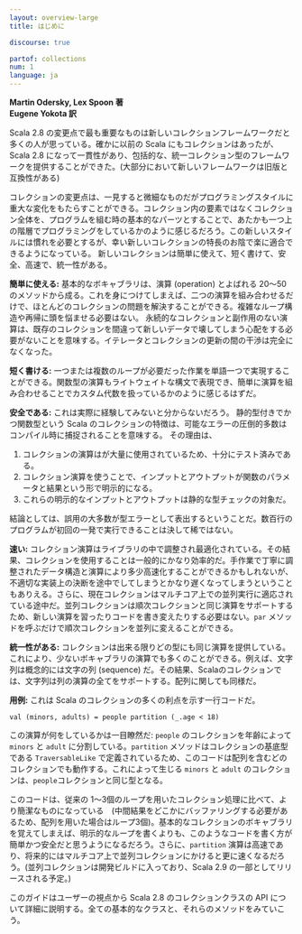 ```yaml
---
layout: overview-large
title: はじめに

discourse: true

partof: collections
num: 1
language: ja
---
```


**Martin Odersky, Lex Spoon 著**<br>
**Eugene Yokota 訳**  

Scala 2.8 の変更点で最も重要なものは新しいコレクションフレームワークだと多くの人が思っている。確かに以前の Scala にもコレクションはあったが、Scala 2.8 になって一貫性があり、包括的な、統一コレクション型のフレームワークを提供することができた。(大部分において新しいフレームワークは旧版と互換性がある)

コレクションの変更点は、一見すると微細なものだがプログラミングスタイルに重大な変化をもたらすことができる。コレクション内の要素ではなくコレクション全体を、プログラムを組む時の基本的なパーツとすることで、あたかも一つ上の階層でプログラミングをしているかのように感じるだろう。この新しいスタイルには慣れを必要とするが、幸い新しいコレクションの特長のお陰で楽に適合できるようになっている。
新しいコレクションは簡単に使えて、短く書けて、安全、高速で、統一性がある。

**簡単に使える:** 基本的なボキャブラリは、演算 (operation) とよばれる 20〜50 のメソッドから成る。これを身につけてしまえば、二つの演算を組み合わせるだけで、ほとんどのコレクションの問題を解決することができる。複雑なループ構造や再帰に頭を悩ませる必要はない。
永続的なコレクションと副作用のない演算は、既存のコレクションを間違って新しいデータで壊してしまう心配をする必要がないことを意味する。イテレータとコレクションの更新の間の干渉は完全になくなった。

**短く書ける:** 一つまたは複数のループが必要だった作業を単語一つで実現することができる。関数型の演算もライトウェイトな構文で表現でき、簡単に演算を組み合わせることでカスタム代数を扱っているかのように感じるはずだ。 

**安全である:** これは実際に経験してみないと分からないだろう。
静的型付きでかつ関数型という Scala のコレクションの特徴は、可能なエラーの圧倒的多数はコンパイル時に捕捉されることを意味する。
その理由は、

<ol>
<li>コレクションの演算はが大量に使用されているため、十分にテスト済みである。</li>
<li>コレクション演算を使うことで、インプットとアウトプットが関数のパラメータと結果という形で明示的になる。</li>
<li>これらの明示的なインプットとアウトプットは静的な型チェックの対象だ。</li>
</ol>

結論としては、誤用の大多数が型エラーとして表出するということだ。数百行のプログラムが初回の一発で実行できることは決して稀ではない。

**速い:** コレクション演算はライブラリの中で調整され最適化されている。その結果、コレクションを使用することは一般的にかなり効率的だ。手作業で丁寧に調整されたデータ構造と演算により多少高速化することができるかもしれないが、不適切な実装上の決断を途中でしてしまうとかなり遅くなってしまうということもありえる。さらに、現在コレクションはマルチコア上での並列実行に適応されている途中だ。並列コレクションは順次コレクションと同じ演算をサポートするため、新しい演算を習ったりコードを書き変えたりする必要はない。`par` メソッドを呼ぶだけで順次コレクションを並列に変えることができる。

**統一性がある:** コレクションは出来る限りどの型にも同じ演算を提供している。これにより、少ないボキャブラリの演算でも多くのことができる。例えば、文字列は概念的には文字の列 (sequence) だ。その結果、Scalaのコレクションでは、文字列は列の演算の全てをサポートする。配列に関しても同様だ。

**用例:** これは Scala のコレクションの多くの利点を示す一行コードだ。

    val (minors, adults) = people partition (_.age < 18)

この演算が何をしているかは一目瞭然だ: `people` のコレクションを年齢によって　`minors` と `adult` に分割している。`partition` メソッドはコレクションの基底型である `TraversableLike` で定義されているため、このコードは配列を含むどのコレクションでも動作する。これによって生じる `minors` と `adult` のコレクションは、`people`コレクションと同じ型となる。

このコードは、従来の 1〜3個のループを用いたコレクション処理に比べて、より簡潔なものになっている　(中間結果をどこかにバッファリングする必要があるため、配列を用いた場合はループ3個)。基本的なコレクションのボキャブラリを覚えてしまえば、明示的なループを書くよりも、このようなコードを書く方が簡単かつ安全だと思うようになるだろう。さらに、`partition` 演算は高速であり、将来的にはマルチコア上で並列コレクションにかけると更に速くなるだろう。(並列コレクションは開発ビルドに入っており、Scala 2.9 の一部としてリリースされる予定。)

このガイドはユーザーの視点から Scala 2.8 のコレクションクラスの API について詳細に説明する。全ての基本的なクラスと、それらのメソッドをみていこう。
